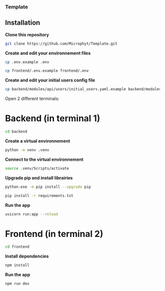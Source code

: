 ### Template

## Installation

**Clone this repository**

```bash
git clone https://github.com/Microphyt/Template.git
```

**Create and edit your environnement files**

```sh
cp .env.example .env
```

```sh
cp frontend/.env.example frontend/.env
```

**Create and edit your initial users config file**

```sh
cp backend/modules/api/users/initial_users.yaml.example backend/modules/api/users/initial_users.yaml
```

Open 2 different terminals:

# Backend (in terminal 1)

```bash
cd backend
```

**Create a virtual environnement**

```bash
python -m venv .venv
```

**Connect to the virtual environnement**

```bash
source .venv/Scripts/activate
```

**Upgrade pip and install librairies**

```bash
python.exe -m pip install --upgrade pip
```

```bash
pip install -r requirements.txt
```

**Run the app**

```bash
uvicorn run:app --reload
```

# Frontend (in terminal 2)

```bash
cd frontend
```

**Install dependencies**

```bash
npm install
```

**Run the app**

```bash
npm run dev
```


